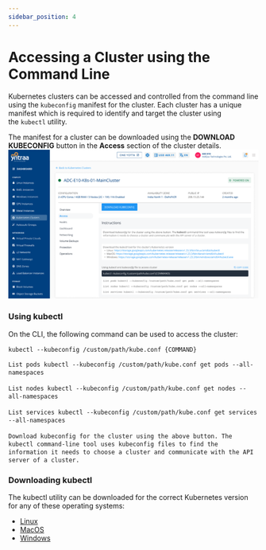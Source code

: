 ```yaml
---
sidebar_position: 4
---
```

# Accessing a Cluster using the Command Line

Kubernetes clusters can be accessed and controlled from the command line using the `kubeconfig` manifest for the cluster. Each cluster has a unique manifest which is required to identify and target the cluster using the `kubectl` utility.

The manifest for a cluster can be downloaded using the **DOWNLOAD KUBECONFIG** button in the **Access** section of the cluster details.
![acesskube](img/acesskube.png)
### Using kubectl

On the CLI, the following command can be used to access the cluster:

```
kubectl --kubeconfig /custom/path/kube.conf {COMMAND}
```

```
List pods kubectl --kubeconfig /custom/path/kube.conf get pods --all-namespaces  
  
List nodes kubectl --kubeconfig /custom/path/kube.conf get nodes --all-namespaces  
  
List services kubectl --kubeconfig /custom/path/kube.conf get services --all-namespaces  
  
Download kubeconfig for the cluster using the above button. The kubectl command-line tool uses kubeconfig files to find the information it needs to choose a cluster and communicate with the API server of a cluster.
```
### Downloading kubectl

The kubectl utility can be downloaded for the correct Kubernetes version for any of these operating systems:

- [Linux](https://storage.googleapis.com/kubernetes-release/release/v1.23.3/bin/linux/amd64/kubectl )
- [MacOS](https://storage.googleapis.com/kubernetes-release/release/v1.23.3/bin/darwin/amd64/kubectl)
- [Windows](https://storage.googleapis.com/kubernetes-release/release/v1.23.3/bin/windows/amd64/kubectl.exe)




